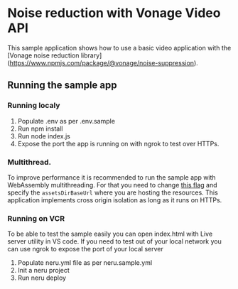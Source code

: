 # Noise reduction with Vonage Video API

This sample application shows how to use a basic video application with the [Vonage noise reduction library]
(https://www.npmjs.com/package/@vonage/noise-suppression).

## Running the sample app

### Running localy

1. Populate .env as per .env.sample
2. Run npm install
3. Run node index.js
4. Expose the port the app is running on with ngrok to test over HTTPs.

### Multithread.

To improve performance it is recommended to run the sample app with WebAssembly multithreading. For that you need to change [this flag](https://github.com/nexmo-se/noise-reduction-sample-app/blob/main/public/js/app.js#L32) and specify the `assetsDirBaseUrl` where you are hosting the resources. This application implements cross origin isolation as long as it runs on HTTPs.

### Running on VCR

To be able to test the sample easily you can open index.html with Live server utility in VS code. If you need to test out of your local network you can use ngrok to expose the port of your local server

1. Populate neru.yml file as per neru.sample.yml
2. Init a neru project
3. Run neru deploy
